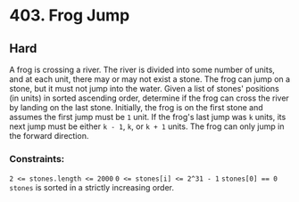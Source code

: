 # 403. Frog Jump

## Hard

A frog is crossing a river. The river is divided into some number of units, and at each unit, there may or may not exist
a stone. The frog can jump on a stone, but it must not jump into the water. Given a list of stones' positions (in units)
in sorted ascending order, determine if the frog can cross the river by landing on the last stone. Initially, the frog
is on the first stone and assumes the first jump must be `1` unit. If the frog's last jump was `k` units, its next jump
must be either `k - 1`, `k`, or `k + 1` units. The frog can only jump in the forward direction.

### Constraints:

`2 <= stones.length <= 2000`
`0 <= stones[i] <= 2^31 - 1`
`stones[0] == 0`
`stones` is sorted in a strictly increasing order.
